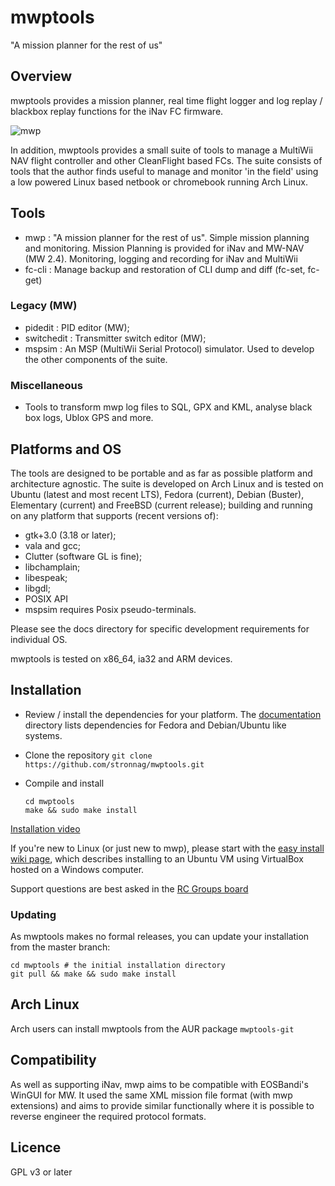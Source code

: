 mwptools
========

"A mission planner for the rest of us"

## Overview

mwptools provides a mission planner, real time flight logger and log
replay / blackbox replay functions for the iNav FC firmware.

![mwp](https://raw.githubusercontent.com/wiki/stronnag/mwptools/images/ltm-normal.png)

In addition, mwptools provides a small suite of tools to manage a MultiWii NAV flight controller and other CleanFlight based FCs. The suite consists of tools that the author finds useful to manage and monitor 'in the field' using a low powered Linux based netbook or chromebook running Arch Linux.

## Tools

 * mwp : "A mission planner for the rest of us". Simple mission planning and monitoring. Mission Planning is provided for iNav and MW-NAV (MW 2.4). Monitoring, logging and recording for iNav and MultiWii
 * fc-cli : Manage backup and restoration of CLI dump and diff (fc-set, fc-get)

### Legacy (MW)

 * pidedit : PID editor (MW);
 * switchedit : Transmitter switch editor (MW);
 * mspsim : An MSP (MultiWii Serial Protocol) simulator. Used to develop the other components of the suite.

 ### Miscellaneous

 * Tools to transform mwp log files to SQL, GPX and KML, analyse black box logs, Ublox GPS and more.

## Platforms and OS

The tools are designed to be portable and as far as possible platform and architecture agnostic. The suite is developed on Arch Linux and is tested on Ubuntu (latest and most recent LTS), Fedora (current), Debian (Buster), Elementary (current) and FreeBSD (current release); building and running on any platform that supports (recent versions of):

 * gtk+3.0 (3.18 or later);
 * vala and gcc;
 * Clutter (software GL is fine);
 * libchamplain;
 * libespeak;
 * libgdl;
 * POSIX API
 * mspsim requires Posix pseudo-terminals.

Please see the docs directory for specific development requirements for individual OS.

mwptools is tested on x86_64, ia32 and ARM devices.

## Installation

* Review / install the dependencies for your platform. The [documentation](docs/) directory lists dependencies for Fedora and Debian/Ubuntu like systems.

* Clone the repository `git clone https://github.com/stronnag/mwptools.git`

* Compile and install
  ````
  cd mwptools
  make && sudo make install
  ````

[Installation video](https://vimeo.com/256052320/)

If you're new to Linux (or just new to mwp), please start with the [easy install wiki page](https://github.com/stronnag/mwptools/wiki/Install-mwp-on-a-Windows-computer-for-Linux-noobs), which describes installing to an Ubuntu VM using VirtualBox hosted on a Windows computer.

Support questions are best asked in the [RC Groups board](https://www.rcgroups.com/forums/showthread.php?2633708-mwp)

### Updating

As mwptools makes no formal releases, you can update your installation from the master branch:

````
cd mwptools # the initial installation directory
git pull && make && sudo make install

````

## Arch Linux

Arch users can install mwptools from the AUR package `mwptools-git`

## Compatibility

As well as supporting iNav, mwp aims to be compatible with EOSBandi's WinGUI for MW. It used the same XML mission file format (with mwp extensions) and aims to provide similar functionally where it is possible to reverse engineer the required protocol formats.

## Licence

GPL v3 or later
